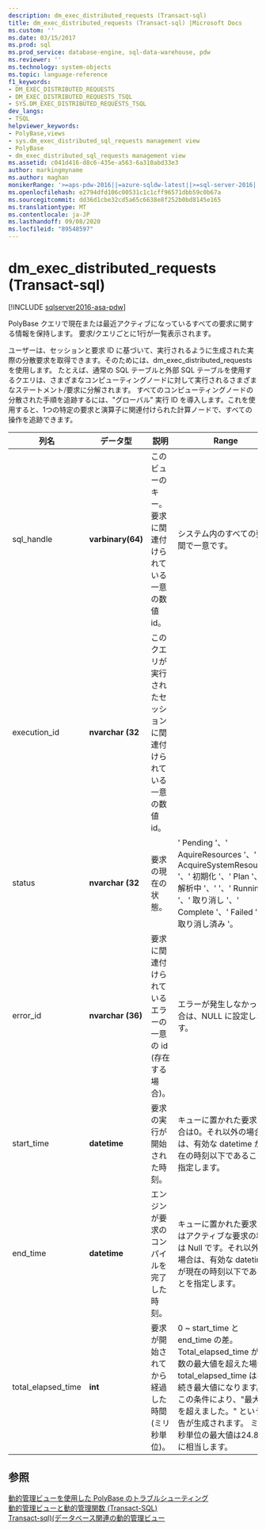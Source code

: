 ```yaml
---
description: dm_exec_distributed_requests (Transact-sql)
title: dm_exec_distributed_requests (Transact-sql) |Microsoft Docs
ms.custom: ''
ms.date: 03/15/2017
ms.prod: sql
ms.prod_service: database-engine, sql-data-warehouse, pdw
ms.reviewer: ''
ms.technology: system-objects
ms.topic: language-reference
f1_keywords:
- DM_EXEC_DISTRIBUTED_REQUESTS
- DM_EXEC_DISTRIBUTED_REQUESTS_TSQL
- SYS.DM_EXEC_DISTRIBUTED_REQUESTS_TSQL
dev_langs:
- TSQL
helpviewer_keywords:
- PolyBase,views
- sys.dm_exec_distributed_sql_requests management view
- PolyBase
- dm_exec_distributed_sql_requests management view
ms.assetid: c041d416-d8c6-435e-a563-6a310abd33e3
author: markingmyname
ms.author: maghan
monikerRange: '>=aps-pdw-2016||=azure-sqldw-latest||>=sql-server-2016||=sqlallproducts-allversions||>=sql-server-linux-2017||=azuresqldb-mi-current'
ms.openlocfilehash: e2794dfd106c00531c1c1cff96571dbb59c0b67a
ms.sourcegitcommit: dd36d1cbe32cd5a65c6638e8f252b0bd8145e165
ms.translationtype: MT
ms.contentlocale: ja-JP
ms.lasthandoff: 09/08/2020
ms.locfileid: "89548597"
---
```

# <a name="sysdm_exec_distributed_requests-transact-sql"></a>dm_exec_distributed_requests (Transact-sql)
[!INCLUDE [sqlserver2016-asa-pdw](../../includes/applies-to-version/sqlserver2016-asa-pdw.md)]

  PolyBase クエリで現在または最近アクティブになっているすべての要求に関する情報を保持します。 要求/クエリごとに1行が一覧表示されます。  
  
 ユーザーは、セッションと要求 ID に基づいて、実行されるように生成された実際の分散要求を取得できます。そのためには、dm_exec_distributed_requests を使用します。 たとえば、通常の SQL テーブルと外部 SQL テーブルを使用するクエリは、さまざまなコンピューティングノードに対して実行されるさまざまなステートメント/要求に分解されます。 すべてのコンピューティングノードの分散された手順を追跡するには、"グローバル" 実行 ID を導入します。これを使用すると、1つの特定の要求と演算子に関連付けられた計算ノードで、すべての操作を追跡できます。  
  
|列名|データ型|説明|Range|  
|-----------------|---------------|-----------------|-----------|  
|sql_handle|**varbinary(64)**|このビューのキー。 要求に関連付けられている一意の数値 id。|システム内のすべての要求間で一意です。|  
|execution_id|**nvarchar (32**|このクエリが実行されたセッションに関連付けられている一意の数値 id。||  
|status|**nvarchar (32**|要求の現在の状態。|' Pending '、' AquireResources '、' AcquireSystemResources '、' 初期化 '、' Plan '、' 解析中 '、' '、' Running '、' 取り消し '、' Complete '、' Failed '、' 取り消し済み '。|  
|error_id|**nvarchar (36)**|要求に関連付けられているエラーの一意の id (存在する場合)。|エラーが発生しなかった場合は、NULL に設定します。|  
|start_time|**datetime**|要求の実行が開始された時刻。|キューに置かれた要求の場合は0。それ以外の場合は、有効な datetime が現在の時刻以下であることを指定します。|  
|end_time|**datetime**|エンジンが要求のコンパイルを完了した時刻。|キューに置かれた要求またはアクティブな要求の場合は Null です。それ以外の場合は、有効な datetime が現在の時刻以下であることを指定します。|  
|total_elapsed_time|**int**|要求が開始されてから経過した時間 (ミリ秒単位)。|0 ~ start_time と end_time の差。Total_elapsed_time が整数の最大値を超えた場合、total_elapsed_time は引き続き最大値になります。 この条件により、"最大値を超えました。" という警告が生成されます。 ミリ秒単位の最大値は24.8 日に相当します。|  
  
## <a name="see-also"></a>参照  
 [動的管理ビューを使用した PolyBase のトラブルシューティング](https://msdn.microsoft.com/library/ce9078b7-a750-4f47-b23e-90b83b783d80)   
 [動的管理ビューと動的管理関数 &#40;Transact-SQL&#41;](~/relational-databases/system-dynamic-management-views/system-dynamic-management-views.md)   
 [Transact-sql&#41;&#40;データベース関連の動的管理ビュー ](../../relational-databases/system-dynamic-management-views/database-related-dynamic-management-views-transact-sql.md)  
  
  
